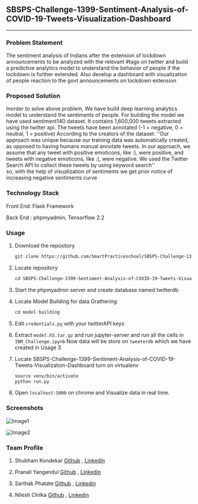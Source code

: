 ## SBSPS-Challenge-1399-Sentiment-Analysis-of-COVID-19-Tweets-Visualization-Dashboard
----

### Problem Statement

The sentiment analysis of Indians after the extension of lockdown announcements to be analyzed with the relevant #tags on twitter and build a predictive analytics model to understand the behavior of people if the lockdown is further extended.
Also develop a dashboard with visualization of people reaction to the govt announcements on lockdown extension

### Proposed Solution

Inorder to solve above problem, We have build deep learning analytics model to understand the sentiments of people. For building the model we have used sentiment140 dataset. It contains 1,600,000 tweets extracted using the twitter api. The tweets have been annotated (-1 = negative, 0 = neutral, 1 = positive)
According to the creators of the dataset:
 	''Our approach was unique because our training data was automatically created, as opposed to having humans manual annotate tweets. In our approach, we assume that any tweet with positive emoticons, like :), were positive, and tweets with negative emoticons, like :(, were negative. We used the Twitter Search API to collect these tweets by using keyword search''              
so, with the help of visualization of sentiments we get prior notice of increasing negative sentiments curve

### Technology Stack

Front End: Flask Framework

Back End : phpmyadmin, Tensorflow 2.2

### Usage

1. Download the repository

    ```markdown
    git clone https://github.com/SmartPracticeschool/SBSPS-Challenge-1399-Sentiment-Analysis-of-COVID-19-Tweets-Visualization-Dashboard.git
    ```



2. Locate repository

    ```markdown
    cd SBSPS-Challenge-1399-Sentiment-Analysis-of-COVID-19-Tweets-Visualization-Dashboard
    ```



3. Start the phpmyadmin server and create database named twitterdb



4. Locate Model Building for data Grathering

    ```markdown
    cd model building
    ```



5. Edit `credentials.py` with your twitterAPI keys



6. Extract `model.h5.tar.gz` and run jupyter-server and run all the cells in  `IBM_Challenge.ipynb`
    Now data will be store on `tweeterdb` which we have created in Usage 3



7. Locate SBSPS-Challenge-1399-Sentiment-Analysis-of-COVID-19-Tweets-Visualization-Dashboard turn on virtualenv

    ```markdown
    source venv/bin/activate
    python run.py
    ```



8. Open `localhost:5000` on chrome and Visualize data in real time.

### Screenshots
 
![Image1](https://smartpracticeschool.github.io/SBSPS-Challenge-1399-Sentiment-Analysis-of-COVID-19-Tweets-Visualization-Dashboard/screenshots/Screenshot1.png)

![Image2](https://smartpracticeschool.github.io/SBSPS-Challenge-1399-Sentiment-Analysis-of-COVID-19-Tweets-Visualization-Dashboard/screenshots/Screenshot2.png)

### Team Profile

1. Shubham Kondekar [Github](https://github.com/kondekarshubham123) , [Linkedin](https://in.linkedin.com/in/shubham-kondekar)

2. Pranali Yangandul [Github](https://github.com/Pranaliyangandul) , [Linkedin](https://in.linkedin.com/in/pranaliyangandul)

3. Sarthak Phatate [Github](https://github.com/SarthakPhatate) , [Linkedin](https://in.linkedin.com/in/sarthak-phatate-292794175)

4. Nilesh Chilka [Github](https://github.com/nileshchilka1) , [Linkedin](https://in.linkedin.com/in/nilesh-chilka-8a55b4146)
